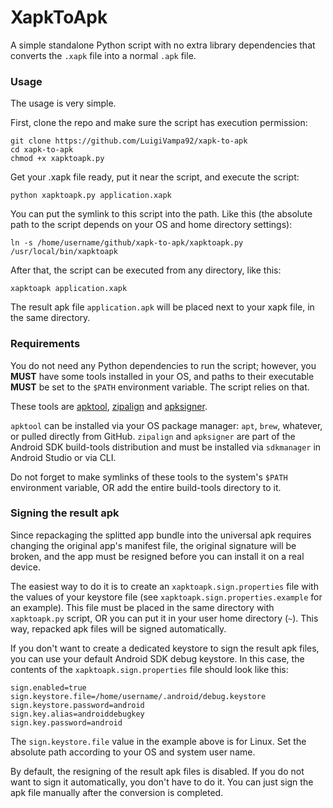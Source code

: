 # XapkToApk

A simple standalone Python script with no extra library dependencies that converts the `.xapk` file into a normal `.apk` file.

### Usage

The usage is very simple.

First, clone the repo and make sure the script has execution permission:
```
git clone https://github.com/LuigiVampa92/xapk-to-apk
cd xapk-to-apk
chmod +x xapktoapk.py
```

Get your .xapk file ready, put it near the script, and execute the script: 
```
python xapktoapk.py application.xapk
```

You can put the symlink to this script into the path. Like this (the absolute path to the script depends on your OS and home directory settings):
```
ln -s /home/username/github/xapk-to-apk/xapktoapk.py /usr/local/bin/xapktoapk
``` 
After that, the script can be executed from any directory, like this:
```
xapktoapk application.xapk
```
The result apk file `application.apk` will be placed next to your xapk file, in the same directory.

### Requirements

You do not need any Python dependencies to run the script; however, you **MUST** have some tools installed in your OS, and paths to their executable **MUST** be set to the `$PATH` environment variable. The script relies on that.

These tools are [apktool](https://github.com/iBotPeaches/Apktool), [zipalign](https://developer.android.com/tools/zipalign) and [apksigner](https://developer.android.com/tools/apksigner).

`apktool` can be installed via your OS package manager: `apt`, `brew`, whatever, or pulled directly from GitHub. `zipalign` and `apksigner` are part of the Android SDK build-tools distribution and must be installed via `sdkmanager` in Android Studio or via CLI.

Do not forget to make symlinks of these tools to the system's `$PATH` environment variable, OR add the entire build-tools directory to it.

### Signing the result apk

Since repackaging the splitted app bundle into the universal apk requires changing the original app's manifest file, the original signature will be broken, and the app must be resigned before you can install it on a real device.

The easiest way to do it is to create an `xapktoapk.sign.properties` file with the values of your keystore file (see `xapktoapk.sign.properties.example` for an example).
This file must be placed in the same directory with `xapktoapk.py` script, OR you can put it in your user home directory (`~`).
This way, repacked apk files will be signed automatically. 

If you don't want to create a dedicated keystore to sign the result apk files, you can use your default Android SDK debug keystore. In this case, the contents of the `xapktoapk.sign.properties` file should look like this:
```
sign.enabled=true
sign.keystore.file=/home/username/.android/debug.keystore 
sign.keystore.password=android
sign.key.alias=androiddebugkey
sign.key.password=android
```
The `sign.keystore.file` value in the example above is for Linux. Set the absolute path according to your OS and system user name.

By default, the resigning of the result apk files is disabled.
If you do not want to sign it automatically, you don't have to do it. You can just sign the apk file manually after the conversion is completed.
